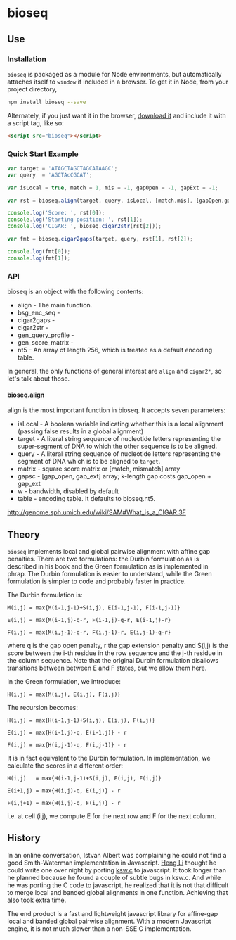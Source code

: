 # bioseq

## Use

### Installation

`bioseq` is packaged as a module for Node environments, but automatically
attaches itself to `window` if included in a browser. To get it in Node, from
your project directory,

```bash
npm install bioseq --save
```

Alternately, if you just want it in the browser, [download it](https://github.com/AABoyles/bioseq-js/archive/master.zip)
and include it with a script tag, like so:

```html
<script src="bioseq"></script>
```
### Quick Start Example

```javascript
var target = 'ATAGCTAGCTAGCATAAGC';
var query  = 'AGCTAcCGCAT';

var isLocal = true, match = 1, mis = -1, gapOpen = -1, gapExt = -1;

var rst = bioseq.align(target, query, isLocal, [match,mis], [gapOpen,gapExt]);

console.log('Score: ', rst[0]);
console.log('Starting position: ', rst[1]);
console.log('CIGAR: ', bioseq.cigar2str(rst[2]));

var fmt = bioseq.cigar2gaps(target, query, rst[1], rst[2]);

console.log(fmt[0]);
console.log(fmt[1]);
```

### API

bioseq is an object with the following contents:

* align - The main function.
* bsg_enc_seq -
* cigar2gaps -
* cigar2str -
* gen_query_profile -
* gen_score_matrix -
* nt5 - An array of length 256, which is treated as a default encoding table.

In general, the only functions of general interest are `align` and `cigar2*`,
so let's talk about those.

#### bioseq.align

align is the most important function in bioseq. It accepts seven parameters:

* isLocal - A boolean variable indicating whether this is a local alignment (passing false results in a global alignment)
* target - A literal string sequence of nucleotide letters representing the super-segment of DNA to which the other sequence is to be aligned.
* query - A literal string sequence of nucleotide letters representing the segment of DNA which is to be aligned to `target`.
* matrix - square score matrix or [match, mismatch] array
* gapsc - [gap_open, gap_ext] array; k-length gap costs gap_open + gap_ext
* w - bandwidth, disabled by default
* table - encoding table. It defaults to bioseq.nt5.

http://genome.sph.umich.edu/wiki/SAM#What_is_a_CIGAR.3F

## Theory

`bioseq` implements local and global pairwise alignment with affine gap
penalties. There are two formulations: the Durbin formulation as is
described in his book and the Green formulation as is implemented in phrap.
The Durbin formulation is easier to understand, while the Green formulation
is simpler to code and probably faster in practice.

The Durbin formulation is:

    M(i,j) = max{M(i-1,j-1)+S(i,j), E(i-1,j-1), F(i-1,j-1)}

    E(i,j) = max{M(i-1,j)-q-r, F(i-1,j)-q-r, E(i-1,j)-r}

    F(i,j) = max{M(i,j-1)-q-r, F(i,j-1)-r, E(i,j-1)-q-r}

where q is the gap open penalty, r the gap extension penalty and S(i,j) is
the score between the i-th residue in the row sequence and the j-th residue
in the column sequence. Note that the original Durbin formulation disallows
transitions between between E and F states, but we allow them here.

In the Green formulation, we introduce:

    H(i,j) = max{M(i,j), E(i,j), F(i,j)}

The recursion becomes:

    H(i,j) = max{H(i-1,j-1)+S(i,j), E(i,j), F(i,j)}

    E(i,j) = max{H(i-1,j)-q, E(i-1,j)} - r

    F(i,j) = max{H(i,j-1)-q, F(i,j-1)} - r

It is in fact equivalent to the Durbin formulation. In implementation, we
calculate the scores in a different order:

    H(i,j)   = max{H(i-1,j-1)+S(i,j), E(i,j), F(i,j)}

    E(i+1,j) = max{H(i,j)-q, E(i,j)} - r

    F(i,j+1) = max{H(i,j)-q, F(i,j)} - r

i.e. at cell (i,j), we compute E for the next row and F for the next column.

## History

In an online conversation, Istvan Albert was complaining he could not find a
good Smith-Waterman implementation in Javascript. [Heng Li](https://github.com/lh3)
thought he could write one over night by porting [ksw.c](https://github.com/lh3/bwa/blob/master/ksw.c)
to javascript. It took longer than he planned because he found a couple of
subtle bugs in ksw.c. And while he was porting the C code to javascript, he
realized that it is not that difficult to merge local and banded global
alignments in one function. Achieving that also took extra time.

The end product is a fast and lightweight javascript library for affine-gap
local and banded global pairwise alignment. With a modern Javascript engine, it
is not much slower than a non-SSE C implementation.
